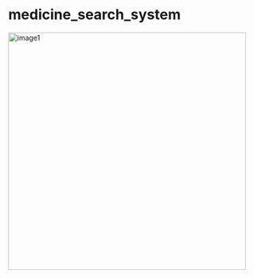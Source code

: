 # medicine_search_system

<img width="477" alt="image1" src="https://github.com/ko-yoona02/medicine_search_system/assets/137684821/11324d10-22f4-4b1d-9cf0-92a343549d96">
